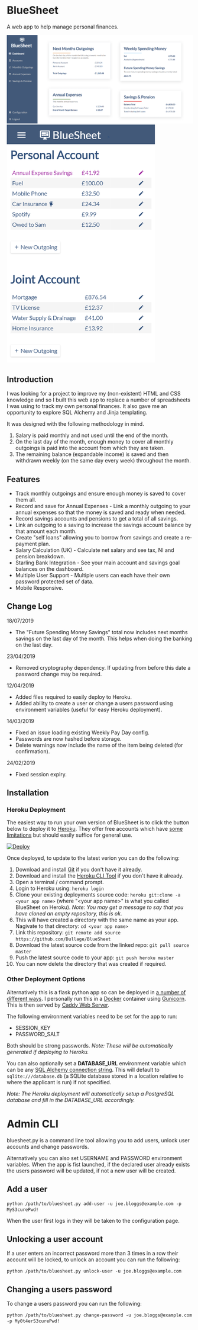 # BlueSheet
A web app to help manage personal finances.

![Dashboard - Desktop](docs/dashboard-desktop.png)
![Outgoings - Mobile](docs/outgoings-mobile.png)

## Introduction
I was looking for a project to improve my (non-existent) HTML and CSS knowledge and so I built this web app to replace a number of spreadsheets I was using to track my own personal finances. It also gave me an opportunity to explore SQL Alchemy and Jinja templating.

It was designed with the following methodology in mind.

1. Salary is paid monthly and not used until the end of the month.
2. On the last day of the month, enough money to cover all monthly outgoings is paid into the account from which they are taken.
3. The remaining balance (expandable income) is saved and then withdrawn weekly (on the same day every week) throughout the month.

## Features
* Track monthly outgoings and ensure enough money is saved to cover them all.
* Record and save for Annual Expenses - Link a monthly outgoing to your annual expenses so that the money is saved and ready when needed.
* Record savings accounts and pensions to get a total of all savings.
* Link an outgoing to a saving to increase the savings account balance by that amount each month.
* Create "self loans" allowing you to borrow from savings and create a re-payment plan.
* Salary Calculation (UK) - Calculate net salary and see tax, NI and pension breakdown.
* Starling Bank Integration - See your main account and savings goal balances on the dashboard.
* Multiple User Support - Multiple users can each have their own password protected set of data.
* Mobile Responsive.

## Change Log
18/07/2019
* The "Future Spending Money Savings" total now includes next months savings on the last day of the month. This helps when doing the banking on the last day.

23/04/2019
* Removed cryptography dependency. If updating from before this date a password change may be required.

12/04/2019
* Added files required to easily deploy to Heroku.
* Added ability to create a user or change a users password using environment variables (useful for easy Heroku deployment).

14/03/2019
* Fixed an issue loading existing Weekly Pay Day config.
* Passwords are now hashed before storage.
* Delete warnings now include the name of the item being deleted (for confirmation).

24/02/2019
* Fixed session expiry.

## Installation
### Heroku Deployment
The easiest way to run your own version of BlueSheet is to click the button below to deploy it to [Heroku](https://www.heroku.com/). They offer free accounts which have [some limitations](https://www.heroku.com/pricing) but should easily suffice for general use.

[![Deploy](https://www.herokucdn.com/deploy/button.svg)](https://heroku.com/deploy)

Once deployed, to update to the latest verion you can do the following:

1. Download and install [Git](https://git-scm.com/book/en/v2/Getting-Started-Installing-Git) if you don't have it already.
2. Download and install the [Heroku CLI Tool](https://devcenter.heroku.com/articles/heroku-cli#download-and-install) if you don't have it already.
3. Open a terminal / command prompt.
4. Login to Heroku using: `heroku login`
5. Clone your existing deployments source code: `heroku git:clone -a <your app name>` (where "\<your app name>" is what you called BlueSheet on Heroku). *Note: You may get a message to say that you have cloned an empty repository, this is ok.*
6. This will have created a directory with the same name as your app. Nagivate to that directory: `cd <your app name>`
7. Link this repository: `git remote add source https://github.com/Dullage/BlueSheet`
8. Download the latest source code from the linked repo: `git pull source master`
9. Push the latest source code to your app: `git push heroku master`
10. You can now delete the directory that was created if required.


### Other Deployment Options
Alternatively this is a flask python app so can be deployed in [a number of different ways](http://flask.pocoo.org/docs/1.0/deploying/). I personally run this in a [Docker](https://www.docker.com/) container using [Gunicorn](https://gunicorn.org/). This is then served by [Caddy Web Server](https://caddyserver.com/).

The following environment variables need to be set for the app to run:

* SESSION_KEY
* PASSWORD_SALT

Both should be strong passwords. *Note: These will be automatically generated if deploying to Heroku.*

You can also optionally set a **DATABASE_URL** environment variable which can be any [SQL Alchemy connection string](https://docs.sqlalchemy.org/en/13/core/engines.html). This will default to `sqlite:///database.db` (a SQLite database stored in a location relative to where the applicant is run) if not specified. 

*Note: The Heroku deployment will automatically setup a PostgreSQL database and fill in the DATABASE_URL accordingly.*

# Admin CLI
bluesheet.py is a command line tool allowing you to add users, unlock user accounts and change passwords.

Alternatively you can also set USERNAME and PASSWORD environment variables. When the app is fist launched, if the declared user already exists the users password will be updated, if not a new user will be created.

## Add a user
```shell
python /path/to/bluesheet.py add-user -u joe.bloggs@example.com -p MyS3curePwd!
```

When the user first logs in they will be taken to the configuration page.

## Unlocking a user account
If a user enters an incorrect password more than 3 times in a row their account will be locked, to unlock an account you can run the following:
```shell
python /path/to/bluesheet.py unlock-user -u joe.bloggs@example.com
```

## Changing a users password
To change a users password you can run the following:
```shell
python /path/to/bluesheet.py change-password -u joe.bloggs@example.com -p My0t4erS3curePwd!
```
